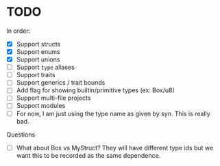 TODO
====
In order:
- [X] Support structs
- [X] Support enums
- [X] Support unions
- [ ] Support `type` aliases
- [ ] Support traits
- [ ] Support generics / trait bounds
- [ ] Add flag for showing builtin/primitive types (ex: Box/u8)
- [ ] Support multi-file projects
- [ ] Support modules
- [ ] For now, I am just using the type name as given by syn. This is really bad.

Questions
- [ ] What about Box<MyStruct> vs MyStruct? They will have different type ids
      but we want this to be recorded as the same dependence.
